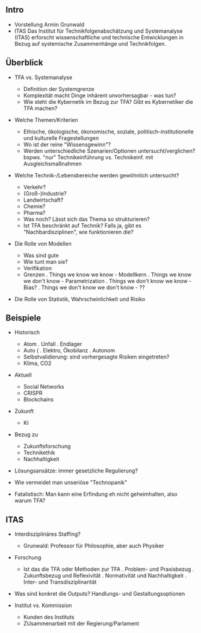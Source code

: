 Intro
---------------------------------
* Vorstellung Armin Grunwald
* ITAS
  Das Institut für Technikfolgenabschätzung und Systemanalyse (ITAS)
  erforscht wissenschaftliche und technische Entwicklungen in Bezug auf
  systemische Zusammenhänge und Technikfolgen. 

Überblick
-------------------------------------
* TFA vs. Systemanalyse
  - Definition der Systemgrenze
  - Komplexität macht Dinge inhärent unvorhersagbar - was tun?
  - Wie steht die Kybernetik im Bezug zur TFA? Gibt es Kybernetiker die TFA machen?

* Welche Themen/Kriterien
  - Ethische, ökologische, ökonomische, soziale, politisch-institutionelle und 
    kulturelle Fragestellungen
  - Wo ist der reine "Wissensgewinn"?
  - Werden unterschiedliche Szenarien/Optionen untersucht/verglichen?
    bspws. "nur" Technikeinführung vs. Technikeinf. mit Ausgleichsmaßnahmen

* Welche Technik-/Lebensbereiche werden gewöhnlich untersucht?
  - Verkehr?
  - (Groß-)Industrie?
  - Landwirtschaft?
  - Chemie?
  - Pharma?
  - Was noch? Lässt sich das Thema so strukturieren?
  - Ist TFA beschränkt auf Technik? Falls ja, gibt es "Nachbardisziplinen", wie funktionieren die?

* Die Rolle von Modellen
  - Was sind gute
  - Wie tunt man sie?
  - Verifikation
  - Grenzen 
    . Things we know we know - Modellkern
    . Things we know we don't know - Parametrization
    . Things we don't know we know - Bias?
    . Things we don't know we don't know - ??

* Die Rolle von Statistik, Wahrscheinlichkeit und Risiko


Beispiele
--------------------------------------
* Historisch
  - Atom
    . Unfall
    . Endlager
  - Auto (
    . Elektro, Ökobilanz
    . Autonom
  - Selbstvalidierung: sind vorhergesagte Risiken eingetreten?
  - Klima, CO2
* Aktuell
  - Social Networks
  - CRISPR
  - Blockchains
* Zukunft
  - KI
* Bezug zu 
  - Zukunftsforschung
  - Technikethik
  - Nachhaltigkeit
  
* Lösungsansätze: immer gesetzliche Regulierung?

* Wie vermeidet man unseriöse "Technopanik"

* Fatalistisch: Man kann eine Erfindung eh nicht geheimhalten, also warum TFA?

ITAS
---------------------------------
* Interdisziplinäres Staffing?
  - Grunwald: Professor für Philosophie, aber auch Physiker

* Forschung
  - Ist das die TFA oder Methoden zur TFA
    . Problem- und Praxisbezug
    . Zukunftsbezug und Reflexivität
    . Normativität und Nachhaltigkeit
    . Inter- und Transdisziplinarität
  
* Was sind konkret die Outputs? Handlungs- und Gestaltungsoptionen

* Institut vs. Kommission
  - Kunden des Instituts
  - ZUsammenarbeit mit der Regierung/Parlament
  
  
  
